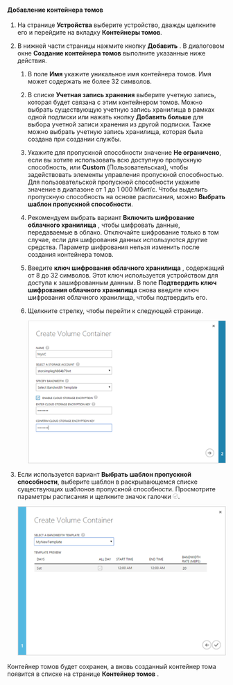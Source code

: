 <!--author=SharS last changed: 1/7/2016-->

#### <a name="to-add-a-volume-container"></a>Добавление контейнера томов
1. На странице **Устройства** выберите устройство, дважды щелкните его и перейдите на вкладку **Контейнеры томов**.
2. В нижней части страницы нажмите кнопку **Добавить** . В диалоговом окне **Создание контейнера томов** выполните указанные ниже действия.
   
   1. В поле **Имя** укажите уникальное имя контейнера томов. Имя может содержать не более 32 символов.
   2. В списке **Учетная запись хранения** выберите учетную запись, которая будет связана с этим контейнером томов. Можно выбрать существующую учетную запись хранилища в рамках одной подписки или нажать кнопку **Добавить больше** для выбора учетной записи хранения из другой подписки. Также можно выбрать учетную запись хранилища, которая была создана при создании службы.
   3. Укажите для пропускной способности значение **Не ограничено**, если вы хотите использовать всю доступную пропускную способность, или **Custom** (Пользовательская), чтобы задействовать элементы управления пропускной способностью. Для пользовательской пропускной способности укажите значение в диапазоне от 1 до 1 000 Мбит/с. Чтобы выделить пропускную способность на основе расписания, можно **Выбрать шаблон пропускной способности**.
   4. Рекомендуем выбрать вариант **Включить шифрование облачного хранилища** , чтобы шифровать данные, передаваемые в облако. Отключайте шифрование только в том случае, если для шифрования данных используются другие средства. Параметр шифрования нельзя изменить после создания контейнера томов.
   5. Введите **ключ шифрования облачного хранилища** , содержащий от 8 до 32 символов. Этот ключ используется устройством для доступа к зашифрованным данным. В поле **Подтвердить ключ шифрования облачного хранилища** снова введите ключ шифрования облачного хранилища, чтобы подтвердить его. 
   6. Щелкните стрелку, чтобы перейти к следующей странице.
      
      ![Создание контейнера томов с помощью шаблона пропускной способности 1](./media/storsimple-add-volume-container/HCS_CreateVCBT1-include.png) 
3. Если используется вариант **Выбрать шаблон пропускной способности**, выберите шаблон в раскрывающемся списке существующих шаблонов пропускной способности. Просмотрите параметры расписания и щелкните значок галочки ![значок галочки](./media/storsimple-configure-new-storage-account/HCS_CheckIcon-include.png).
   
    ![Создание контейнера томов с помощью шаблона пропускной способности 2](./media/storsimple-add-volume-container/HCS_CreateVCBT2-include.png) 

Контейнер томов будет сохранен, а вновь созданный контейнер тома появится в списке на странице **Контейнер томов** .



<!--HONumber=Nov16_HO3-->


